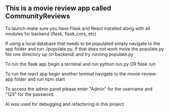 ## This is a movie review app called CommunityReviews

To launch make sure you have Flask and React installed along with all modules for backend (flask, flask_cors, etc)

If using a local database that needs to be populated simply navigate to the app folder and run ./populate.py, if that does not work move the populate.py file one directory up (in backend) and try running populate.py

To run the flask app begin a terminal and run python run.py OR flask run

To run the react app begin another teminal navigate to the movie-review-app folder and run npm start


To access the admin panel please enter "Admin" for the username and "123" for the password.


AI was used for debugging and refactoring in this project
